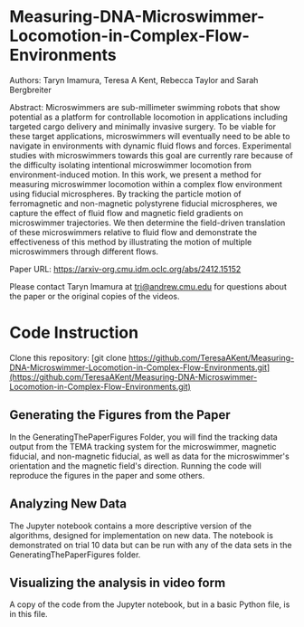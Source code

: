 # Measuring-DNA-Microswimmer-Locomotion-in-Complex-Flow-Environments

Authors: Taryn Imamura, Teresa A Kent, Rebecca Taylor and Sarah Bergbreiter

Abstract: Microswimmers are sub-millimeter swimming robots that show potential as a platform for controllable locomotion in applications including targeted cargo delivery and minimally invasive surgery. To be viable for these target applications, microswimmers will eventually need to be able to navigate in environments with dynamic fluid flows and forces. Experimental studies with microswimmers towards this goal
are currently rare because of the difficulty isolating intentional microswimmer locomotion from environment-induced motion. In this work, we present a method for measuring microswimmer locomotion within a complex flow environment using fiducial microspheres. By tracking the particle motion of ferromagnetic and non-magnetic polystyrene fiducial microspheres, we capture the effect of fluid flow and magnetic field gradients on
microswimmer trajectories. We then determine the field-driven translation of these microswimmers relative to fluid flow and demonstrate the effectiveness of this method by illustrating the motion of multiple microswimmers through different flows.

Paper URL: https://arxiv-org.cmu.idm.oclc.org/abs/2412.15152

Please contact Taryn Imamura at tri@andrew.cmu.edu for questions about the paper or the original copies of the videos.

# Code Instruction
Clone this repository:
[git clone https://github.com/TeresaAKent/Measuring-DNA-Microswimmer-Locomotion-in-Complex-Flow-Environments.git](https://github.com/TeresaAKent/Measuring-DNA-Microswimmer-Locomotion-in-Complex-Flow-Environments.git)


## Generating the Figures from the Paper
In the GeneratingThePaperFigures Folder, you will find the tracking data output from the TEMA tracking system for the microswimmer, magnetic fiducial, and non-magnetic fiducial, as well as data for the microswimmer's orientation and the magnetic field's direction. Running the code will reproduce the figures in the paper and some others.

## Analyzing New Data
The Jupyter notebook contains a more descriptive version of the algorithms, designed for implementation on new data. The notebook is demonstrated on trial 10 data but can be run with any of the data sets in the GeneratingThePaperFigures folder. 

## Visualizing the analysis in video form
A copy of the code from the Jupyter notebook, but in a basic Python file, is in this file. 
